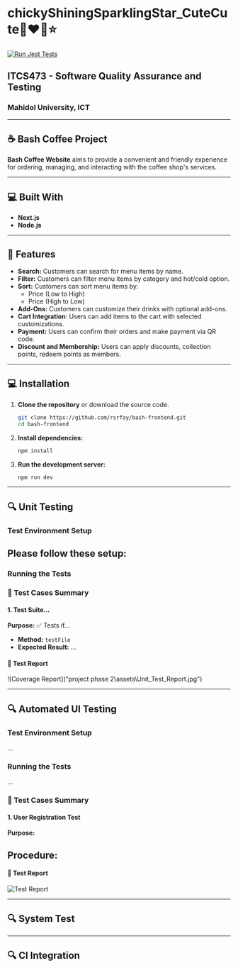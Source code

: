 # **chickyShiningSparklingStar_CuteCute🤩❤️💫⭐**
[![Run Jest Tests](https://github.com/beenayaknon/ITCS473-Project-Phase2-ChickyShiningSparklingStar_CuteCute/actions/workflows/main.yml/badge.svg)](https://github.com/beenayaknon/ITCS473-Project-Phase2-ChickyShiningSparklingStar_CuteCute/actions/workflows/main.yml)

## **ITCS473 - Software Quality Assurance and Testing**
### **Mahidol University, ICT**

---

## ☕️ **Bash Coffee Project**

**Bash Coffee Website** aims to provide a convenient and friendly experience for ordering, managing, and interacting with the coffee shop's services.

---

## 💻 **Built With**
- **Next.js**
- **Node.js**

---

## 🚀 **Features**

- **Search:** Customers can search for menu items by name.
- **Filter:** Customers can filter menu items by category and hot/cold option.
- **Sort:** Customers can sort menu items by:
    - Price (Low to High)
    - Price (High to Low)
- **Add-Ons:** Customers can customize their drinks with optional add-ons.
- **Cart Integration**: Users can add items to the cart with selected customizations.
- **Payment:** Users can confirm their orders and make payment via QR code.
- **Discount and Membership:** Users can apply discounts, collection points, redeem points as members.

---

## 💻 **Installation**

1. **Clone the repository** or download the source code.

    ```bash
    git clone https://github.com/rsrfay/bash-frontend.git
    cd bash-frontend
    ```

2. **Install dependencies:**

    ```bash
    npm install
    ```

3. **Run the development server:**

    ```bash
    npm run dev
    ```

---
## 🔍 **Unit Testing**

### Test Environment Setup
Please follow these setup:
- 

### Running the Tests


### 📝 Test Cases Summary

#### 1. Test Suite...
**Purpose:** ✅ Tests if...
- **Method:** `testFile`
- **Expected Result:** ...

#### 🎯 Test Report
![Coverage Report]("project phase 2\assets\Unit_Test_Report.jpg")

--------------

## 🔍 **Automated UI Testing**

### Test Environment Setup
...

### Running the Tests
...

### 📝 Test Cases Summary

#### 1. User Registration Test
**Purpose:** 

**Procedure:**
- 

#### 🎯 Test Report

![Test Report]()

--------------

## 🔍 **System Test**

--------------

## 🔍 **CI Integration**
